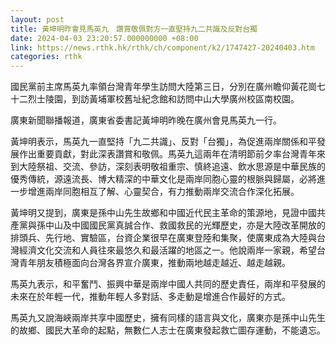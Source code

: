 ```yaml
---
layout: post
title: 黃坤明昨會見馬英九　讚賞敬佩對方一直堅持九二共識及反對台獨
date: 2024-04-03 23:20:57.000000000 +08:00
link: https://news.rthk.hk/rthk/ch/component/k2/1747427-20240403.htm
categories: rthk
---
```


國民黨前主席馬英九率領台灣青年學生訪問大陸第三日，分別在廣州瞻仰黃花崗七十二烈士陵園，到訪黃埔軍校舊址紀念館和訪問中山大學廣州校區南校園。

廣東新聞聯播報道，廣東省委書記黃坤明昨晚在廣州會見馬英九一行。

黃坤明表示，馬英九一直堅持「九二共識」、反對「台獨」，為促進兩岸關係和平發展作出重要貢獻，對此深表讚賞和敬佩。馬英九這兩年在清明節前夕率台灣青年來到大陸祭祖、交流、參訪，深刻表明敬祖重宗、慎終追遠、飲水思源是中華民族的優秀傳統，源遠流長、博大精深的中華文化是兩岸同胞心靈的根脈與歸屬，必將進一步增進兩岸同胞相互了解、心靈契合，有力推動兩岸交流合作深化拓展。

黃坤明又提到，廣東是孫中山先生故鄉和中國近代民主革命的策源地，見證中國共產黨與孫中山及中國國民黨真誠合作、救國救民的光輝歷史，亦是大陸改革開放的排頭兵、先行地、實驗區，台資企業很早在廣東登陸和集聚，使廣東成為大陸與台灣經濟文化交流和人員往來最悠久和最活躍的地區之一。他說兩岸一家親，希望台灣青年朋友積極面向台灣各界宣介廣東，推動兩地越走越近、越走越親。

馬英九表示，和平奮鬥、振興中華是兩岸中國人共同的歷史責任，兩岸和平發展的未來在於年輕一代，推動年輕人多對話、多走動是增進合作最好的方式。

馬英九又說海峽兩岸共享中國歷史，擁有同樣的語言與文化，廣東亦是孫中山先生的故鄉、國民大革命的起點，無數仁人志士在廣東發起救亡圖存運動，不能遺忘。
